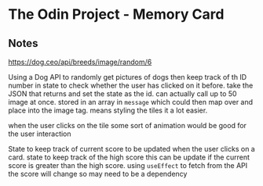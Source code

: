 # The Odin Project - Memory Card

## Notes

https://dog.ceo/api/breeds/image/random/6

Using a Dog API to randomly get pictures of dogs then keep track of th ID number in state to check whether the user has clicked on it before. take the JSON that returns and set the state as the id. can actually call up to 50 image at once. stored in an array in `message` which could then map over and place into the image tag. means styling the tiles it a lot easier.

when the user clicks on the tile some sort of animation would be good for the user interaction 

State to keep track of current score to be updated when the user clicks on a card.
state to keep track of the high score this can be update if the current score is greater than the high score.
using `useEffect` to fetch from the API
the score will change so may need to be a dependency 